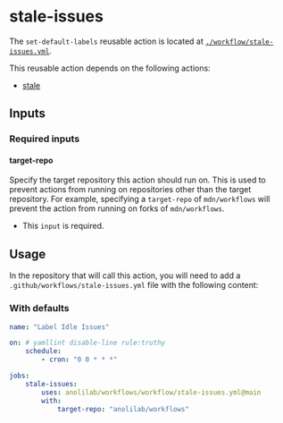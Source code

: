 # stale-issues

The `set-default-labels` reusable action is located at [`./workflow/stale-issues.yml`](https://github.com/anolilab/workflows/tree/main/workflow/stale-issues.yml).

This reusable action depends on the following actions:

-   [stale](https://github.com/marketplace/actions/close-stale-issues)

## Inputs

### Required inputs

#### target-repo

Specify the target repository this action should run on. This is used to prevent actions from running on repositories other than the target repository. For example, specifying a `target-repo` of `mdn/workflows` will prevent the action from running on forks of `mdn/workflows`.

-   This `input` is required.

## Usage

In the repository that will call this action, you will need to add a `.github/workflows/stale-issues.yml` file with the following content:

### With defaults

```yml
name: "Label Idle Issues"

on: # yamllint disable-line rule:truthy
    schedule:
        - cron: "0 0 * * *"

jobs:
    stale-issues:
        uses: anolilab/workflows/workflow/stale-issues.yml@main
        with:
            target-repo: "anolilab/workflows"
```
